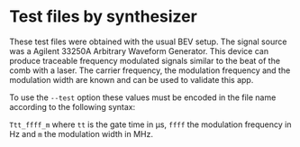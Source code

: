 Test files by synthesizer
=========================

These test files were obtained with the usual BEV setup. The signal source was a Agilent 33250A Arbitrary Waveform Generator. This device can produce traceable frequency modulated signals similar to the beat of the comb with a laser. The carrier frequency, the modulation frequency and the modulation width are known and can be used to validate this app.

To use the `--test` option these values must be encoded in the file name according to the following syntax:

`Ttt_ffff_m` where `tt` is the gate time in µs, `ffff` the modulation frequency in Hz and `m` the modulation width in MHz.